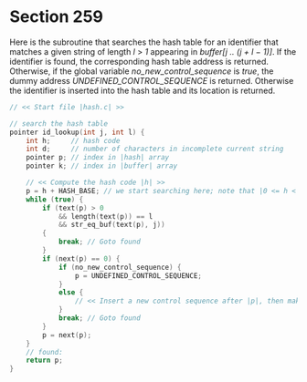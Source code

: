 # Section 259

Here is the subroutine that searches the hash table for an identifier that matches a given string of length *l* $>$ *1* appearing in *buffer[j .. (j + l − 1)]*.
If the identifier is found, the corresponding hash table address is returned.
Otherwise, if the global variable *no_new_control_sequence* is *true*, the dummy address *UNDEFINED_CONTROL_SEQUENCE* is returned.
Otherwise the identifier is inserted into the hash table and its location is returned.

```c datastructures/hash.c
// << Start file |hash.c| >>

// search the hash table
pointer id_lookup(int j, int l) {
    int h;     // hash code
    int d;     // number of characters in incomplete current string
    pointer p; // index in |hash| array
    pointer k; // index in |buffer| array

    // << Compute the hash code |h| >>
    p = h + HASH_BASE; // we start searching here; note that |0 <= h < HASH_PRIME|
    while (true) {
        if (text(p) > 0
            && length(text(p)) == l
            && str_eq_buf(text(p), j))
        {
            break; // Goto found
        }
        if (next(p) == 0) {
            if (no_new_control_sequence) {
                p = UNDEFINED_CONTROL_SEQUENCE;
            }
            else {
                // << Insert a new control sequence after |p|, then make |p| point to it >>
            }
            break; // Goto found
        }
        p = next(p);
    }
    // found:
    return p;
}
```
